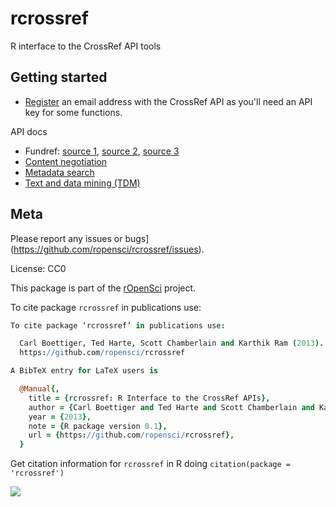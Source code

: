 rcrossref
=========

R interface to the CrossRef API tools

Getting started
---------------

* [Register](http://www.crossref.org/requestaccount/) an email address with the CrossRef API as you'll need an API key for some functions.

API docs

* Fundref: [source 1](https://github.com/CrossRef/rest-api-doc/blob/master/funder_kpi_api.md), [source 2](http://crosstech.crossref.org/2014/04/%E2%99%AB-researchers-just-wanna-have-funds-%E2%99%AB.html), [source 3](http://help.crossref.org/#fundref-api)
* [Content negotiation](http://www.crosscite.org/cn/)
* [Metadata search]()
* [Text and data mining (TDM)](http://tdmsupport.crossref.org/)

## Meta

Please report any issues or bugs](https://github.com/ropensci/rcrossref/issues).

License: CC0

This package is part of the [rOpenSci](http://ropensci.org/packages) project.

To cite package `rcrossref` in publications use:

```coffee
To cite package ‘rcrossref’ in publications use:

  Carl Boettiger, Ted Harte, Scott Chamberlain and Karthik Ram (2013). rcrossref: R Interface to the CrossRef APIs. R package version 0.1.
  https://github.com/ropensci/rcrossref

A BibTeX entry for LaTeX users is

  @Manual{,
    title = {rcrossref: R Interface to the CrossRef APIs},
    author = {Carl Boettiger and Ted Harte and Scott Chamberlain and Karthik Ram},
    year = {2013},
    note = {R package version 0.1},
    url = {https://github.com/ropensci/rcrossref},
  }
```

Get citation information for `rcrossref` in R doing `citation(package = 'rcrossref')`

[![](http://ropensci.org/public_images/github_footer.png)](http://ropensci.org)
